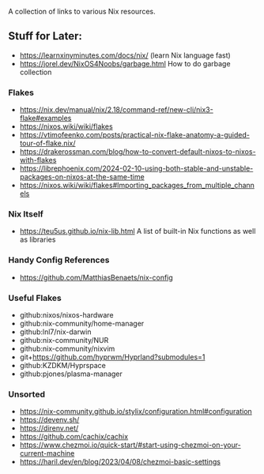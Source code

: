 A collection of links to various Nix resources.


## Stuff for Later:
- https://learnxinyminutes.com/docs/nix/ (learn Nix language fast)
- https://jorel.dev/NixOS4Noobs/garbage.html How to do garbage collection

### Flakes
- https://nix.dev/manual/nix/2.18/command-ref/new-cli/nix3-flake#examples
- https://nixos.wiki/wiki/flakes
- https://vtimofeenko.com/posts/practical-nix-flake-anatomy-a-guided-tour-of-flake.nix/
- https://drakerossman.com/blog/how-to-convert-default-nixos-to-nixos-with-flakes
- https://librephoenix.com/2024-02-10-using-both-stable-and-unstable-packages-on-nixos-at-the-same-time
- https://nixos.wiki/wiki/flakes#Importing_packages_from_multiple_channels

### Nix Itself
- https://teu5us.github.io/nix-lib.html A list of built-in Nix functions as well as libraries

### Handy Config References
- https://github.com/MatthiasBenaets/nix-config

### Useful Flakes
- github:nixos/nixos-hardware
- github:nix-community/home-manager
- github:lnl7/nix-darwin
- github:nix-community/NUR
- github:nix-community/nixvim
- git+https://github.com/hyprwm/Hyprland?submodules=1
- github:KZDKM/Hyprspace
- github:pjones/plasma-manager


### Unsorted
- https://nix-community.github.io/stylix/configuration.html#configuration
- https://devenv.sh/
- https://direnv.net/
- https://github.com/cachix/cachix
- https://www.chezmoi.io/quick-start/#start-using-chezmoi-on-your-current-machine
- https://haril.dev/en/blog/2023/04/08/chezmoi-basic-settings
